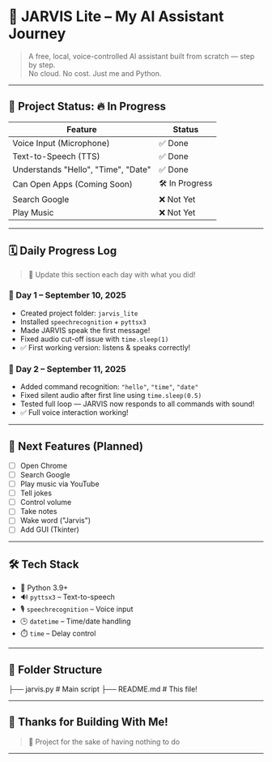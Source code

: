 # 🤖 JARVIS Lite – My AI Assistant Journey

> A free, local, voice-controlled AI assistant built from scratch — step by step.  
> No cloud. No cost. Just me and Python.

---

## 🚀 Project Status: 🔥 **In Progress**

| Feature | Status |
|--------|--------|
| Voice Input (Microphone) | ✅ Done |
| Text-to-Speech (TTS) | ✅ Done |
| Understands "Hello", "Time", "Date" | ✅ Done |
| Can Open Apps (Coming Soon) | 🛠️ In Progress |
| Search Google | ❌ Not Yet |
| Play Music | ❌ Not Yet |

---

## 🗓️ Daily Progress Log

> 📝 Update this section each day with what you did!

### 📅 Day 1 – September 10, 2025
- Created project folder: `jarvis_lite`
- Installed `speechrecognition` + `pyttsx3`
- Made JARVIS speak the first message!
- Fixed audio cut-off issue with `time.sleep(1)`
- ✅ First working version: listens & speaks correctly!

### 📅 Day 2 – September 11, 2025
- Added command recognition: `"hello"`, `"time"`, `"date"`
- Fixed silent audio after first line using `time.sleep(0.5)`
- Tested full loop — JARVIS now responds to all commands with sound!
- ✅ Full voice interaction working!

---

## 🧩 Next Features (Planned)

- [ ] Open Chrome
- [ ] Search Google
- [ ] Play music via YouTube
- [ ] Tell jokes
- [ ] Control volume
- [ ] Take notes
- [ ] Wake word ("Jarvis")
- [ ] Add GUI (Tkinter)

---

## 🛠️ Tech Stack

- 🐍 Python 3.9+
- 🔊 `pyttsx3` – Text-to-speech
- 🎙️ `speechrecognition` – Voice input
- 🕒 `datetime` – Time/date handling
- ⏱️ `time` – Delay control

---

## 📁 Folder Structure
├── jarvis.py # Main script
├── README.md # This file!

---

## 🎉 Thanks for Building With Me!

> 💬 Project for the sake of having nothing to do


---